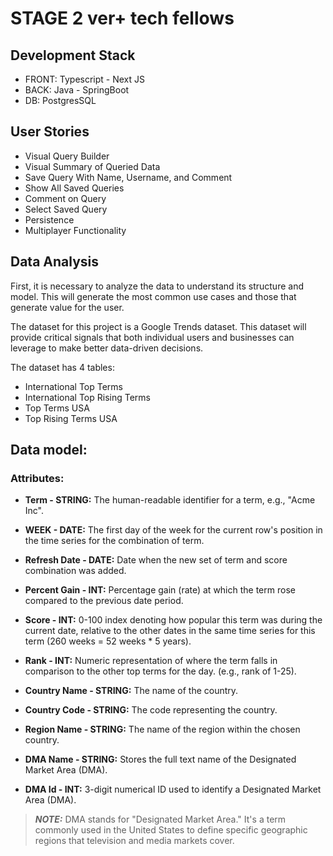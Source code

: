 # STAGE 2 ver+ tech fellows

## Development Stack

- FRONT: Typescript - Next JS
- BACK: Java - SpringBoot
- DB: PostgresSQL

## User Stories

- Visual Query Builder
- Visual Summary of Queried Data
- Save Query With Name, Username, and Comment
- Show All Saved Queries
- Comment on Query
- Select Saved Query
- Persistence
- Multiplayer Functionality

## Data Analysis

First, it is necessary to analyze the data to understand its structure and model. This will generate the most common use cases and those that generate value for the user.

The dataset for this project is a Google Trends dataset. This dataset will provide critical signals that both individual users and businesses can leverage to make better data-driven decisions.


The dataset has 4 tables:

- International Top Terms
- International Top Rising Terms
- Top Terms USA
- Top Rising Terms USA

## Data model:


### Attributes:

- **Term - STRING:** The human-readable identifier for a term, e.g., "Acme Inc".

- **WEEK - DATE:** The first day of the week for the current row's position in the time series for the combination of term.

- **Refresh Date - DATE:** Date when the new set of term and score combination was added.

- **Percent Gain - INT:** Percentage gain (rate) at which the term rose compared to the previous date period.

- **Score - INT:** 0-100 index denoting how popular this term was during the current date, relative to the other dates in the same time series for this term (260 weeks = 52 weeks * 5 years).

- **Rank - INT:** Numeric representation of where the term falls in comparison to the other top terms for the day. (e.g., rank of 1-25).

- **Country Name - STRING:** The name of the country.

- **Country Code - STRING:** The code representing the country.

- **Region Name - STRING:** The name of the region within the chosen country.

- **DMA Name - STRING:** Stores the full text name of the Designated Market Area (DMA).

- **DMA Id - INT:** 3-digit numerical ID used to identify a Designated Market Area (DMA).

> **_NOTE:_**  DMA stands for "Designated Market Area." It's a term commonly used in the United States to define specific geographic regions that television and media markets cover.


